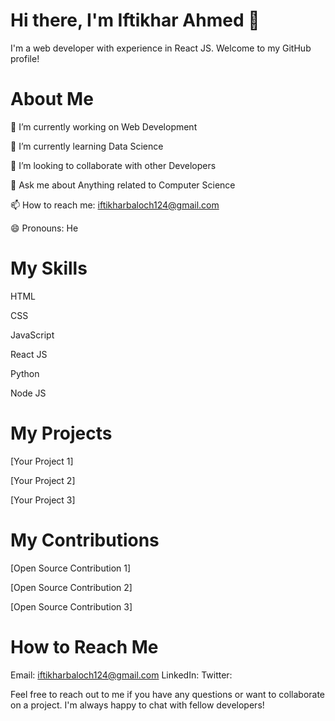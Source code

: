 
# Hi there, I'm Iftikhar Ahmed 👋
I'm a web developer with experience in React JS. Welcome to my GitHub profile!

# About Me
🔭 I’m currently working on Web Development

🌱 I’m currently learning Data Science

👯 I’m looking to collaborate with other Developers

💬 Ask me about Anything related to Computer Science

📫 How to reach me: iftikharbaloch124@gmail.com

😄 Pronouns: He

# My Skills
HTML

CSS

JavaScript

React JS

Python

Node JS

# My Projects
[Your Project 1]

[Your Project 2]

[Your Project 3]

# My Contributions

[Open Source Contribution 1]

[Open Source Contribution 2]

[Open Source Contribution 3]

# How to Reach Me

Email: iftikharbaloch124@gmail.com
LinkedIn:
Twitter:

Feel free to reach out to me if you have any questions or want to collaborate on a project. I'm always happy to chat with fellow developers!




